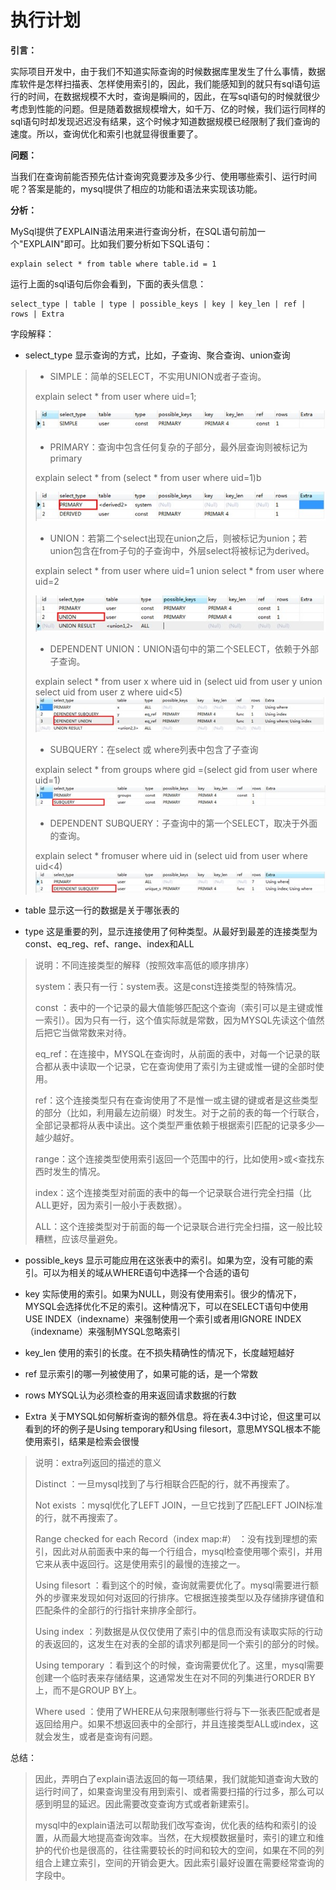 # 执行计划

**引言：**

实际项目开发中，由于我们不知道实际查询的时候数据库里发生了什么事情，数据库软件是怎样扫描表、怎样使用索引的，因此，我们能感知到的就只有sql语句运行的时间，在数据规模不大时，查询是瞬间的，因此，在写sql语句的时候就很少考虑到性能的问题。但是随着数据规模增大，如千万、亿的时候，我们运行同样的sql语句时却发现迟迟没有结果，这个时候才知道数据规模已经限制了我们查询的速度。所以，查询优化和索引也就显得很重要了。

**问题：**

当我们在查询前能否预先估计查询究竟要涉及多少行、使用哪些索引、运行时间呢？答案是能的，mysql提供了相应的功能和语法来实现该功能。

**分析：**

MySql提供了EXPLAIN语法用来进行查询分析，在SQL语句前加一个"EXPLAIN"即可。比如我们要分析如下SQL语句：

```
explain select * from table where table.id = 1
```

运行上面的sql语句后你会看到，下面的表头信息：

```
select_type | table | type | possible_keys | key | key_len | ref | rows | Extra
```

字段解释：

* select\_type   显示查询的方式，比如，子查询、聚合查询、union查询

> * SIMPLE：简单的SELECT，不实用UNION或者子查询。
>
> explain select \* from user where uid=1;
>
> ![](/assets/import-selecttype-01.png)
>
> * PRIMARY：查询中包含任何复杂的子部分，最外层查询则被标记为primary
>
> explain select \* from \(select \* from user where uid=1\)b
>
> ![](/assets/import-selecttype-02.png)
>
> * UNION：若第二个select出现在union之后，则被标记为union；若union包含在from子句的子查询中，外层select将被标记为derived。
>
> explain select \* from user where uid=1 union select \* from user where uid=2
>
> ![](/assets/import-selecttype-03.png)
>
> * DEPENDENT UNION：UNION语句中的第二个SELECT，依赖于外部子查询。
>
> explain select \* from user x where uid in \(select uid from user y union select uid from user z where uid&lt;5\)  
> ![](/assets/import-selecttype-04.png)
>
> * SUBQUERY：在select 或 where列表中包含了子查询
>
> explain select \* from groups where gid =\(select gid from user where uid=1\)  
> ![](/assets/import-selecttype-05.png)
>
> * DEPENDENT SUBQUERY：子查询中的第一个SELECT，取决于外面的查询。
>
> explain select \* fromuser where uid in \(select uid from user where uid&lt;4\)  
> ![](/assets/import-selecttype-06.png)

* table 显示这一行的数据是关于哪张表的

* type 这是重要的列，显示连接使用了何种类型。从最好到最差的连接类型为const、eq\_reg、ref、range、index和ALL

> 说明：不同连接类型的解释（按照效率高低的顺序排序）
>
> system：表只有一行：system表。这是const连接类型的特殊情况。
>
> const ：表中的一个记录的最大值能够匹配这个查询（索引可以是主键或惟一索引）。因为只有一行，这个值实际就是常数，因为MYSQL先读这个值然后把它当做常数来对待。
>
> eq\_ref：在连接中，MYSQL在查询时，从前面的表中，对每一个记录的联合都从表中读取一个记录，它在查询使用了索引为主键或惟一键的全部时使用。
>
> ref：这个连接类型只有在查询使用了不是惟一或主键的键或者是这些类型的部分（比如，利用最左边前缀）时发生。对于之前的表的每一个行联合，全部记录都将从表中读出。这个类型严重依赖于根据索引匹配的记录多少—越少越好。
>
> range：这个连接类型使用索引返回一个范围中的行，比如使用&gt;或&lt;查找东西时发生的情况。
>
> index：这个连接类型对前面的表中的每一个记录联合进行完全扫描（比ALL更好，因为索引一般小于表数据）。
>
> ALL：这个连接类型对于前面的每一个记录联合进行完全扫描，这一般比较糟糕，应该尽量避免。

* possible\_keys 显示可能应用在这张表中的索引。如果为空，没有可能的索引。可以为相关的域从WHERE语句中选择一个合适的语句

* key 实际使用的索引。如果为NULL，则没有使用索引。很少的情况下，MYSQL会选择优化不足的索引。这种情况下，可以在SELECT语句中使用USE INDEX（indexname）来强制使用一个索引或者用IGNORE INDEX（indexname）来强制MYSQL忽略索引

* key\_len 使用的索引的长度。在不损失精确性的情况下，长度越短越好

* ref 显示索引的哪一列被使用了，如果可能的话，是一个常数

* rows MYSQL认为必须检查的用来返回请求数据的行数

* Extra 关于MYSQL如何解析查询的额外信息。将在表4.3中讨论，但这里可以看到的坏的例子是Using temporary和Using filesort，意思MYSQL根本不能使用索引，结果是检索会很慢

> 说明：extra列返回的描述的意义
>
> Distinct ：一旦mysql找到了与行相联合匹配的行，就不再搜索了。
>
> Not exists ：mysql优化了LEFT JOIN，一旦它找到了匹配LEFT JOIN标准的行，就不再搜索了。
>
> Range checked for each Record（index map:\#） ：没有找到理想的索引，因此对从前面表中来的每一个行组合，mysql检查使用哪个索引，并用它来从表中返回行。这是使用索引的最慢的连接之一。
>
> Using filesort ：看到这个的时候，查询就需要优化了。mysql需要进行额外的步骤来发现如何对返回的行排序。它根据连接类型以及存储排序键值和匹配条件的全部行的行指针来排序全部行。
>
> Using index ：列数据是从仅仅使用了索引中的信息而没有读取实际的行动的表返回的，这发生在对表的全部的请求列都是同一个索引的部分的时候。
>
> Using temporary ：看到这个的时候，查询需要优化了。这里，mysql需要创建一个临时表来存储结果，这通常发生在对不同的列集进行ORDER BY上，而不是GROUP BY上。
>
> Where used ：使用了WHERE从句来限制哪些行将与下一张表匹配或者是返回给用户。如果不想返回表中的全部行，并且连接类型ALL或index，这就会发生，或者是查询有问题。

总结：

> 因此，弄明白了explain语法返回的每一项结果，我们就能知道查询大致的运行时间了，如果查询里没有用到索引、或者需要扫描的行过多，那么可以感到明显的延迟。因此需要改变查询方式或者新建索引。
>
> mysql中的explain语法可以帮助我们改写查询，优化表的结构和索引的设置，从而最大地提高查询效率。当然，在大规模数据量时，索引的建立和维护的代价也是很高的，往往需要较长的时间和较大的空间，如果在不同的列组合上建立索引，空间的开销会更大。因此索引最好设置在需要经常查询的字段中。



